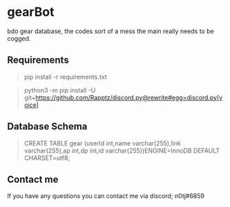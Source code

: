 # gearBot
bdo gear database, the codes sort of a mess the main really needs to be cogged.


## Requirements

> pip install -r requirements.txt

> python3 -m pip install -U git+https://github.com/Rapptz/discord.py@rewrite#egg=discord.py[voice]


## Database Schema

> CREATE TABLE gear (userId int,name varchar(255),link varchar(255),ap int,dp int,id varchar(255))ENGINE=InnoDB DEFAULT CHARSET=utf8;

## Contact me
If you have any questions you can contact me via discord; n0tj#6859 
